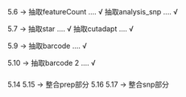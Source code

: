 5.6 -> 
    抽取featureCount .... √
    抽取analysis_snp .... √

5.7 ->
    抽取star         .... √
    抽取cutadapt     .... √

5.9 ->
    抽取barcode      .... √

5.10 ->
    抽取barcode 2    .... √

### 
5.14 5.15 -> 整合prep部分
5.16 5.17 -> 整合snp部分
